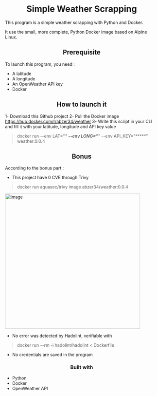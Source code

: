 <h1 align="center"> Simple Weather Scrapping</h1>


This program is a simple weather scrapping with Python and Docker.

It use the small, more complete, Python Docker image based on Alpine Linux. 

<h2 align="center">Prerequisite</h2>
  

To launch this program, you need :
  - A latitude
  - A longitude
  - An OpenWeather API key
  - Docker
 
 <h2 align="center">How to launch it</h2>

 
 1- Download this Github project 
 2- Pull the Docker image https://hub.docker.com/r/abzer34/weather
 3- Write this script in your CLI and fill it with your latitude, longitude and API key value
 > docker run --env LAT="*****" --env LONG="*****" --env API_KEY="*****" weather:0.0.4


 <h2 align="center">Bonus</h2>
 
 According to the bonus part :
 - This project have 0 CVE through Trivy
 > docker run aquasec/trivy image abzer34/weather:0.0.4
 <img width="444" alt="image" src="https://user-images.githubusercontent.com/75072085/171857758-4af9588f-e32e-46c7-ba35-3164dcff6236.png">
 
 - No error was detected by Hadolint, verifiable with 
 > docker run --rm -i hadolint/hadolint < Dockerfile
 
 - No credentials are saved in the program


<h3 align="center">Built with </h3>

- Python
- Docker
- OpenWeather API
